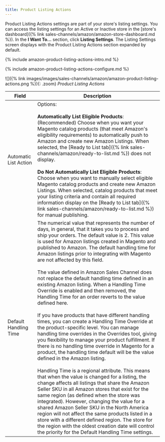 ```yaml
---
title: Product Listing Actions
---
```



Product Listing Actions settings are part of your store's listing settings. You can access the listing settings for an Active or Inactive store in the [store's dashboard]({% link sales-channels/amazon/amazon-store-dashboard.md %}). In the **I Want To...** section, click **Listing Settings**. The Listing Settings screen displays with the Product Listing Actions section expanded by default.

{% include amazon-product-listing-actions-intro.md %}

{% include amazon-product-listing-actions-configure.md %}

![]({% link images/images/sales-channels/amazon/amazon-product-listing-actions.png %}){: .zoom}
_Product Listing Actions_

|Field|Description|
|--- |--- |
|Automatic List Action|Options:<br/><br/>**Automatically List Eligible Products**: (Recommended) Choose when you want your Magento catalog products (that meet Amazon's eligibility requirements) to automatically push to Amazon and create new Amazon Listings. When selected, the [Ready to List tab]({% link sales-channels/amazon/ready-to-list.md %}) does not display. <br/><br/>**Do Not Automatically List Eligible Products**: Choose when you want to manually select eligible Magento catalog products and create new Amazon Listings. When selected, catalog products that meet your listing criteria and contain all required information display on the [Ready to List tab]({% link sales-channels/amazon/ready-to-list.md %}) for manual publishing.|
|Default Handling Time|The numerical value that represents the number of days, in general, that it takes you to process and ship your orders. The default value is 2. This value is used for Amazon listings created in Magento and published to Amazon. The default handling time for Amazon listings prior to integrating with Magento are not affected by this field.<br/><br/>The value defined in Amazon Sales Channel does not replace the default handling time defined in an existing Amazon listing. When a Handling Time Override is enabled and then removed, the Handling Time for an order reverts to the value defined here.<br/><br/>If you have products that have different handling times, you can create a Handling Time Override at the product-specific level. You can manage handling time overrides in the Overrides tool, giving you flexibility to manage your product fulfillment. If there is no handling time override in Magento for a product, the handling time default will be the value defined in the Amazon listing.<br/><br/>Handling Time is a regional attribute. This means that when the value is changed for a listing, the change affects all listings that share the Amazon Seller SKU in all Amazon stores that exist for the same region (as defined when the store was integrated). However, changing the value for a shared Amazon Seller SKU in the North America region will not affect the same products listed in a store with a different defined region. The store for the region with the oldest creation date will control the priority for the Default Handling Time settings.|
